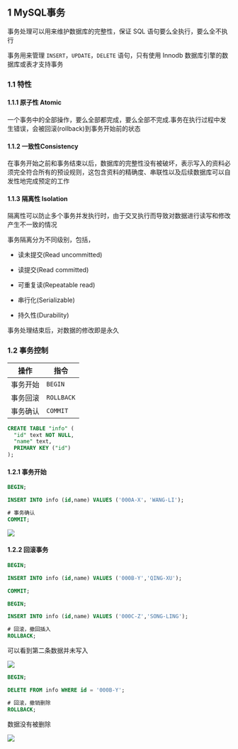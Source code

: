 <!--
 * @Description: 
 * @Version: 1.0
 * @Author: DaLao
 * @Email: dalao_li@163.com
 * @Date: 2021-01-16 17:59:35
 * @LastEditors: DaLao
 * @LastEditTime: 2022-05-06 23:20:20
-->

## 1 MySQL事务


事务处理可以用来维护数据库的完整性，保证 SQL 语句要么全执行，要么全不执行

事务用来管理 `INSERT`，`UPDATE`，`DELETE` 语句，只有使用 Innodb 数据库引擎的数据库或表才支持事务


### 1.1 特性


#### 1.1.1 原子性 Atomic

一个事务中的全部操作，要么全部都完成，要么全部不完成.事务在执行过程中发生错误，会被回滚(rollback)到事务开始前的状态



#### 1.1.2 一致性Consistency

在事务开始之前和事务结束以后，数据库的完整性没有被破坏，表示写入的资料必须完全符合所有的预设规则，这包含资料的精确度、串联性以及后续数据库可以自发性地完成预定的工作



#### 1.1.3 隔离性 Isolation

隔离性可以防止多个事务并发执行时，由于交叉执行而导致对数据进行读写和修改产生不一致的情况

事务隔离分为不同级别，包括，

- 读未提交(Read uncommitted)

- 读提交(Read committed)

- 可重复读(Repeatable read)

- 串行化(Serializable)

- 持久性(Durability)

事务处理结束后，对数据的修改即是永久



### 1.2 事务控制


| 操作     | 指令       |
| -------- | ---------- |
| 事务开始 | `BEGIN`    |
| 事务回滚 | `ROLLBACK` |
| 事务确认 | `COMMIT`   |

```sql
CREATE TABLE "info" (
  "id" text NOT NULL,
  "name" text,
  PRIMARY KEY ("id")
);
```


#### 1.2.1 事务开始

```sql
BEGIN;

INSERT INTO info (id,name) VALUES ('000A-X'，'WANG-LI');

# 事务确认
COMMIT;
```

![](https://cdn.hurra.ltd/img/20200712233125.png)


#### 1.2.2 回滚事务

```sql
BEGIN;

INSERT INTO info (id,name) VALUES ('000B-Y','QING-XU');

COMMIT;

BEGIN;

INSERT INTO info (id,name) VALUES ('000C-Z','SONG-LING');

# 回滚，撤回插入
ROLLBACK;
```

可以看到第二条数据并未写入

![](https://cdn.hurra.ltd/img/20200712235320.png)

```sql
BEGIN;

DELETE FROM info WHERE id = '000B-Y';

# 回滚，撤销删除
ROLLBACK;
```

数据没有被删除

![](https://cdn.hurra.ltd/img/20200713000345.png)